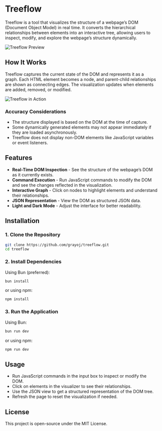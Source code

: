 # Treeflow 

Treeflow is a tool that visualizes the structure of a webpage’s DOM (Document Object Model) in real time. It converts the hierarchical relationships between elements into an interactive tree, allowing users to inspect, modify, and explore the webpage’s structure dynamically.

![Treeflow Preview](https://yzub7xjzmf.ufs.sh/f/p5WCAJ95HVcju07ksZbmkZY7oWbqljgCEt0BL6f2hMGT9H3x)


## How It Works

Treeflow captures the current state of the DOM and represents it as a graph. Each HTML element becomes a node, and parent-child relationships are shown as connecting edges. The visualization updates when elements are added, removed, or modified.

![Treeflow in Action](https://yzub7xjzmf.ufs.sh/f/p5WCAJ95HVcjnjmoEiupTo3uQUHaivRf6V9ePmEy0kIchZdF)

### Accuracy Considerations

- The structure displayed is based on the DOM at the time of capture.
- Some dynamically generated elements may not appear immediately if they are loaded asynchronously.
- Treeflow does not display non-DOM elements like JavaScript variables or event listeners.

## Features

- **Real-Time DOM Inspection** - See the structure of the webpage’s DOM as it currently exists.
- **Command Execution** - Run JavaScript commands to modify the DOM and see the changes reflected in the visualization.
- **Interactive Graph** - Click on nodes to highlight elements and understand their relationships.
- **JSON Representation** - View the DOM as structured JSON data.
- **Light and Dark Mode** - Adjust the interface for better readability.

## Installation

### 1. Clone the Repository
```sh
git clone https://github.com/grayoj/treeflow.git
cd treeflow
```

### 2. Install Dependencies

Using Bun (preferred):
```sh
bun install
```
or using npm:
```sh
npm install
```

### 3. Run the Application

Using Bun:
```sh
bun run dev
```
or using npm:
```sh
npm run dev
```

## Usage

- Run JavaScript commands in the input box to inspect or modify the DOM.
- Click on elements in the visualizer to see their relationships.
- Use the JSON view to get a structured representation of the DOM tree.
- Refresh the page to reset the visualization if needed.

## License

This project is open-source under the MIT License.


